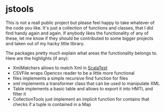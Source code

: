 # jstools

This is not a reall public project but please feel happy to take whatever of the code you like. It's just a collection of
functions and classes, that I did find handy again and again. If anybody likes the functionality of any of these, let me 
know if they should be contributed to some bigger projects and taken out of my hacky little library.

The packages pretty much explain what areas the functionality belongs to. Here are the highlights (if any):

* XmlMatchers allows to match Xml in [ScalaTest](scalatest.org)
* CSVFile wraps Opencsv reader to be a little more functional
* files implements a simple recursive find function for files
* xml implements a transformer class that can be used to manipulate XML
* Table implements a basic table and allows to export it into HMTL and filter it
* CollectionTools just implement an implicit function for contains that checks if a tuple is contained
in a Map
